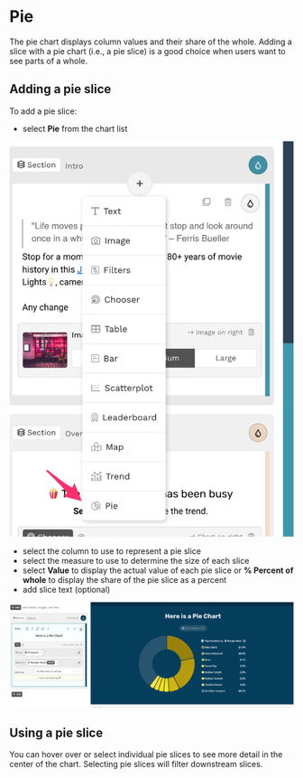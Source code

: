 # Pie

The pie chart displays column values and their share of the whole. Adding a slice with a pie chart (i.e., a pie slice) is a good choice when users want to see parts of a whole. &#x20;

## Adding a pie slice

To add a pie slice:

* select **Pie** from the chart list

![Select Pie from the dropdown](<../../../.gitbook/assets/image (106).png>)

* select the column to use to represent a pie slice
* select the measure to use to determine the size of each slice
* select **Value** to display the actual value of each pie slice or **% Percent of whole** to display the share of the pie slice as a percent
* add slice text (optional)

![A Pie slice](<../../../.gitbook/assets/image (325).png>)

## Using a pie slice

You can hover over or select individual pie slices to see more detail in the center of the chart. Selecting pie slices will filter downstream slices.&#x20;
